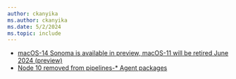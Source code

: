 ```yaml
---
author: ckanyika
ms.author: ckanyika
ms.date: 5/2/2024
ms.topic: include
---
```


- [macOS-14 Sonoma is available in preview, macOS-11 will be retired June 2024 (preview)](#macos-14-sonoma-is-available-in-preview-macos-11-will-be-retired-june-2024-preview)
- [Node 10 removed from pipelines-* Agent packages ](#node-10-removed-from-pipelines-*-agent-packages)

